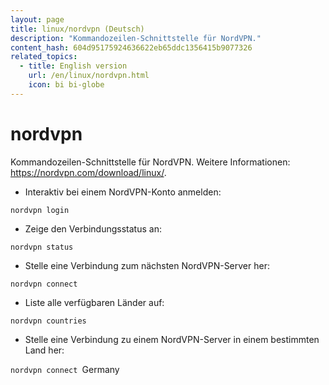 ```yaml
---
layout: page
title: linux/nordvpn (Deutsch)
description: "Kommandozeilen-Schnittstelle für NordVPN."
content_hash: 604d95175924636622eb65ddc1356415b9077326
related_topics:
  - title: English version
    url: /en/linux/nordvpn.html
    icon: bi bi-globe
---
```

# nordvpn

Kommandozeilen-Schnittstelle für NordVPN.
Weitere Informationen: <https://nordvpn.com/download/linux/>.

- Interaktiv bei einem NordVPN-Konto anmelden:

`nordvpn login`

- Zeige den Verbindungsstatus an:

`nordvpn status`

- Stelle eine Verbindung zum nächsten NordVPN-Server her:

`nordvpn connect`

- Liste alle verfügbaren Länder auf:

`nordvpn countries`

- Stelle eine Verbindung zu einem NordVPN-Server in einem bestimmten Land her:

`nordvpn connect `<span class="tldr-var badge badge-pill bg-dark-lm bg-white-dm text-white-lm text-dark-dm font-weight-bold">Germany</span>
